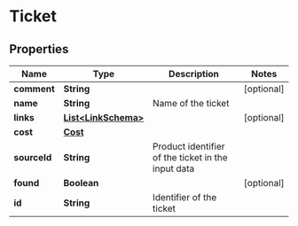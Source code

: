 
# Ticket

## Properties
Name | Type | Description | Notes
------------ | ------------- | ------------- | -------------
**comment** | **String** |  |  [optional]
**name** | **String** | Name of the ticket | 
**links** | [**List&lt;LinkSchema&gt;**](LinkSchema.md) |  |  [optional]
**cost** | [**Cost**](Cost.md) |  | 
**sourceId** | **String** | Product identifier of the ticket in the input data | 
**found** | **Boolean** |  |  [optional]
**id** | **String** | Identifier of the ticket | 



